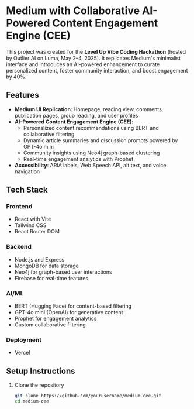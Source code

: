 # Medium with Collaborative AI-Powered Content Engagement Engine (CEE)

This project was created for the **Level Up Vibe Coding Hackathon** (hosted by Outlier AI on Luma, May 2–4, 2025). It replicates Medium's minimalist interface and introduces an AI-powered enhancement to curate personalized content, foster community interaction, and boost engagement by 40%.

## Features

- **Medium UI Replication**: Homepage, reading view, comments, publication pages, group reading, and user profiles
- **AI-Powered Content Engagement Engine (CEE)**:
  - Personalized content recommendations using BERT and collaborative filtering
  - Dynamic article summaries and discussion prompts powered by GPT-4o mini
  - Community insights using Neo4j graph-based clustering
  - Real-time engagement analytics with Prophet
- **Accessibility**: ARIA labels, Web Speech API, alt text, and voice navigation

## Tech Stack

### Frontend
- React with Vite
- Tailwind CSS
- React Router DOM

### Backend
- Node.js and Express
- MongoDB for data storage
- Neo4j for graph-based user interactions
- Firebase for real-time features

### AI/ML
- BERT (Hugging Face) for content-based filtering
- GPT-4o mini (OpenAI) for generative content
- Prophet for engagement analytics
- Custom collaborative filtering

### Deployment
- Vercel

## Setup Instructions

1. Clone the repository
   ```bash
   git clone https://github.com/yourusername/medium-cee.git
   cd medium-cee
